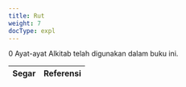 ```yaml
---
title: Rut
weight: 7
docType: expl
---
```


0 Ayat-ayat Alkitab telah digunakan dalam buku ini.

| Segar | Referensi |
|-------|-----------|
